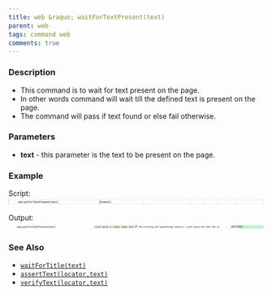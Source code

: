 ```yaml
---
title: web &raquo; waitForTextPresent(text)
parent: web
tags: command web
comments: true
---
```


### Description

- This command is to wait for text present on the page.
- In other words command will wait till the defined text is present on the page.
- The command will pass if text found or else fail otherwise.

### Parameters

- **text** - this parameter is the text to be present on the page.

### Example

Script:<br/>
![](image/waitForTextPresent_01.png)

Output:<br/>
![](image/waitForTextPresent_02.png)

### See Also

- [`waitForTitle(text)`](waitForTitle(text))
- [`assertText(locator,text)`](assertText(locator,text))
- [`verifyText(locator,text)`](verifyText(locator,text))